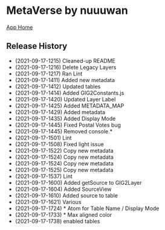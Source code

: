 # MetaVerse by nuuuwan

[App Home](https://nuuuwan.github.io/metaverse)


## Release History
  
  *  (2021-09-17-1215) Cleaned-up README
  *  (2021-09-17-1216) Delete Legacy Layers
  *  (2021-09-17-1217) Ran Lint
  *  (2021-09-17-1411) Added new metadata
  *  (2021-09-17-1412) Updated tables
  *  (2021-09-17-1414) Added GIG2Constants.js
  *  (2021-09-17-1420) Updated Layer Label
  *  (2021-09-17-1425) Added METADATA_MAP
  *  (2021-09-17-1429) Added metadata
  *  (2021-09-17-1435) Added Display Mode
  *  (2021-09-17-1445) Fixed Postal Votes bug
  *  (2021-09-17-1445) Removed console.*
  *  (2021-09-17-1501) Lint
  *  (2021-09-17-1508) Fixed light issue
  *  (2021-09-17-1522) Copy new metadata
  *  (2021-09-17-1524) Copy new metadata
  *  (2021-09-17-1524) Copy new metadata
  *  (2021-09-17-1525) Copy new metadata
  *  (2021-09-17-1537) Lint
  *  (2021-09-17-1600) Added getSource to GIG2Layer
  *  (2021-09-17-1604) Added SourceView
  *  (2021-09-17-1610) Added source to table
  *  (2021-09-17-1621) Various
  *  (2021-09-17-1724) * Atom for Table Name / Display Mode
  *  (2021-09-17-1733) * Max aligned color
  *  (2021-09-17-1738) enabled tables

